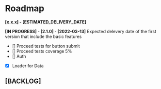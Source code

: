 # Roadmap

**[x.x.x] - [ESTIMATED_DELIVERY_DATE]**


**[IN PROGRESS] - [2.1.0] - [2022-03-13]**
 Expected delevery date of the first version that include the basic features
- [] Proceed tests for button submit 
- [] Proceed tests coverage 5%
- [] Auth
- [x] Loader for Data





[BACKLOG]
- 